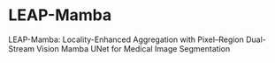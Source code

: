 # LEAP-Mamba
LEAP-Mamba: Locality-Enhanced Aggregation with Pixel–Region Dual-Stream Vision Mamba UNet for Medical Image Segmentation

